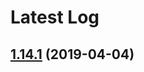 # Latest Log 

## [1.14.1](https://github.com/alibaba-fusion/next/compare/1.14.0...1.14.1) (2019-04-04)


